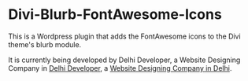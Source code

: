 # Divi-Blurb-FontAwesome-Icons
This is a Wordpress plugin that adds the FontAwesome icons to the Divi theme's blurb module.

It is currently being developed by Delhi Developer, a Website Designing Company in <a href="https://delhideveloper.com/">Delhi Developer</a>, a <a href="https://delhideveloper.com/">Website Designing Company in Delhi</a>.